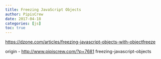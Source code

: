 ```yaml
---
title: Freezing JavaScript Objects
author: PipisCrew
date: 2017-04-18
categories: [js]
toc: true
---
```


https://dzone.com/articles/freezing-javascript-objects-with-objectfreeze

origin - http://www.pipiscrew.com/?p=7681 freezing-javascript-objects